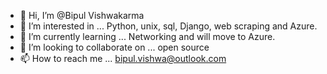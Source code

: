 - 👋 Hi, I’m @Bipul Vishwakarma
- 👀 I’m interested in ... Python, unix, sql, Django, web scraping and Azure.
- 🌱 I’m currently learning ... Networking and will move to Azure. 
- 💞️ I’m looking to collaborate on ... open source
- 📫 How to reach me ... bipul.vishwa@outlook.com

<!---
Bipulvishwakarma/Bipulvishwakarma is a ✨ special ✨ repository because its `README.md` (this file) appears on your GitHub profile.
You can click the Preview link to take a look at your changes.
--->
